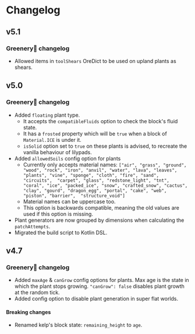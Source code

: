 # Changelog

## v5.1

### Greenery🌿 changelog

- Allowed items in `toolShears` OreDict to be used on upland plants as shears.

## v5.0

### Greenery🌿 changelog

- Added `floating` plant type.
  - It accepts the `compatibleFluids` option to check the block's fluid state.
  - It has a `frosted` property which will be `true` when a block of `Material.ICE` is under it.
  - `isSolid` option set to `true` on these plants is advised, to recreate the vanilla behaviour of lilypads.
- Added `allowedSoils` config option for plants
  - Currently only accepts material names: `["air", "grass", "ground", "wood", "rock", "iron", "anvil", "water", "lava", "leaves", "plants", "vine", "sponge", "cloth", "fire", "sand", "circuits", 
    "carpet", "glass", "redstone_light", "tnt", "coral", "ice", "packed_ice", "snow", "crafted_snow", "cactus", "clay", "gourd", "dragon_egg", "portal", "cake", "web", "piston", "barrier", 
    "structure_void"]`
  - Material names can be uppercase too.
  - This option is backwards compatible, meaning the old values are used if this option is missing.
- Plant generators are now grouped by dimensions when calculating the `patchAttempts`.
- Migrated the build script to Kotlin DSL.

## v4.7

### Greenery🌿 changelog

- Added `maxAge` & `canGrow` config options for plants. Max age is the state in which the plant stops growing. `"canGrow": false` disables plant growth at the random tick.
- Added config option to disable plant generation in super flat worlds.

#### Breaking changes

- Renamed kelp's block state: `remaining_height` to `age`.